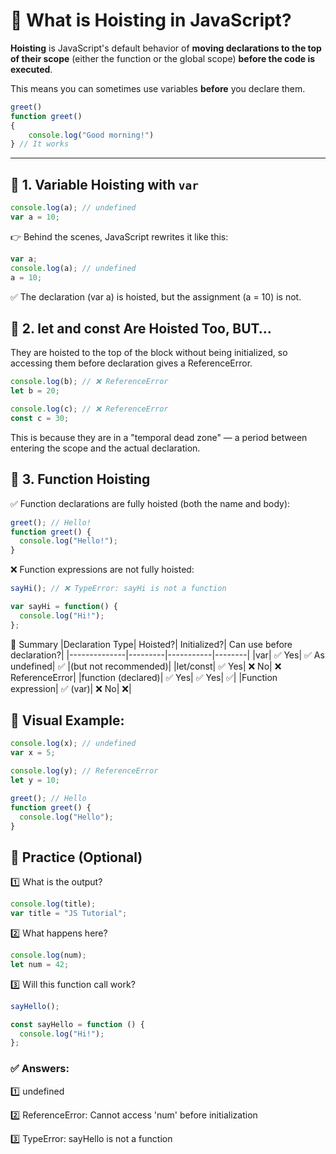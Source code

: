 # 🔹 What is Hoisting in JavaScript?

**Hoisting** is JavaScript's default behavior of **moving declarations to the top of their scope** (either the function or the global scope) **before the code is executed**.

This means you can sometimes use variables **before** you declare them.


```javascript
greet()
function greet()
{
    console.log("Good morning!")
} // It works
```

---

## 🔸 1. Variable Hoisting with `var`

```javascript
console.log(a); // undefined
var a = 10;
```

👉 Behind the scenes, JavaScript rewrites it like this:
```javascript
var a;
console.log(a); // undefined
a = 10;
```
✅ The declaration (var a) is hoisted, but the assignment (a = 10) is not.

## 🔸 2. let and const Are Hoisted Too, BUT…
They are hoisted to the top of the block without being initialized, so accessing them before declaration gives a ReferenceError.

```javascript
console.log(b); // ❌ ReferenceError
let b = 20;

console.log(c); // ❌ ReferenceError
const c = 30;
```

This is because they are in a "temporal dead zone" — a period between entering the scope and the actual declaration.

## 🔸 3. Function Hoisting
✅ Function declarations are fully hoisted (both the name and body):

```javascript
greet(); // Hello!
function greet() {
  console.log("Hello!");
}
```
❌ Function expressions are not fully hoisted:

```javascript
sayHi(); // ❌ TypeError: sayHi is not a function

var sayHi = function() {
  console.log("Hi!");
};
```

🔸 Summary
|Declaration Type|	Hoisted?|	Initialized?|	Can use before declaration?|
|--------------|---------|-----------|--------|
|var|	✅ Yes|	✅ As undefined|	✅ |(but not recommended)|
|let/const|	✅ Yes|	❌ No|	❌ ReferenceError|
|function (declared)|	✅ Yes|	✅ Yes|	✅|
|Function expression|	✅ (var)|	❌ No|	❌|

## 🔸 Visual Example:
```javascript
console.log(x); // undefined
var x = 5;

console.log(y); // ReferenceError
let y = 10;

greet(); // Hello
function greet() {
  console.log("Hello");
}
```

## 🔸 Practice (Optional)
1️⃣ What is the output?

```javascript
console.log(title);
var title = "JS Tutorial";
```
2️⃣ What happens here?

```javascript
console.log(num);
let num = 42;
```
3️⃣ Will this function call work?


```javascript
sayHello();

const sayHello = function () {
  console.log("Hi!");
};
```
### ✅ Answers:
1️⃣ undefined

2️⃣ ReferenceError: Cannot access 'num' before initialization

3️⃣ TypeError: sayHello is not a function